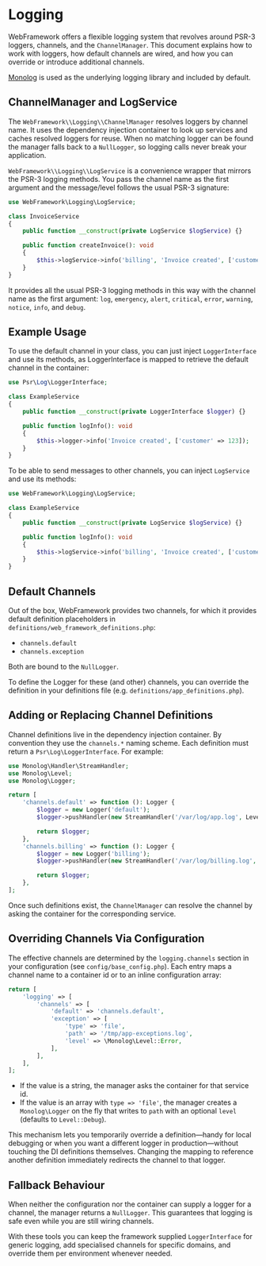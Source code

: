 # Logging

WebFramework offers a flexible logging system that revolves around PSR-3 loggers, channels, and the `ChannelManager`. This document explains how to work with loggers, how default channels are wired, and how you can override or introduce additional channels.

[Monolog](https://github.com/Seldaek/monolog) is used as the underlying logging library and included by default.

## ChannelManager and LogService

The `WebFramework\\Logging\\ChannelManager` resolves loggers by channel name. It uses the dependency injection container to look up services and caches resolved loggers for reuse. When no matching logger can be found the manager falls back to a `NullLogger`, so logging calls never break your application.

`WebFramework\\Logging\\LogService` is a convenience wrapper that mirrors the PSR-3 logging methods. You pass the channel name as the first argument and the message/level follows the usual PSR-3 signature:

~~~php
use WebFramework\Logging\LogService;

class InvoiceService
{
    public function __construct(private LogService $logService) {}

    public function createInvoice(): void
    {
        $this->logService->info('billing', 'Invoice created', ['customer' => 123]);
    }
}
~~~

It provides all the usual PSR-3 logging methods in this way with the channel name as the first argument: `log`, `emergency`, `alert`, `critical`, `error`, `warning`, `notice`, `info`, and `debug`.

## Example Usage

To use the default channel in your class, you can just inject `LoggerInterface` and use its methods, as LoggerInterface is mapped to retrieve the default channel in the container:

~~~php
use Psr\Log\LoggerInterface;

class ExampleService
{
    public function __construct(private LoggerInterface $logger) {}

    public function logInfo(): void
    {
        $this->logger->info('Invoice created', ['customer' => 123]);
    }
}
~~~

To be able to send messages to other channels, you can inject `LogService` and use its methods:

~~~php
use WebFramework\Logging\LogService;

class ExampleService
{
    public function __construct(private LogService $logService) {}

    public function logInfo(): void
    {
        $this->logService->info('billing', 'Invoice created', ['customer' => 123]);
    }
}
~~~

## Default Channels

Out of the box, WebFramework provides two channels, for which it provides default definition placeholders in `definitions/web_framework_definitions.php`:

- `channels.default`
- `channels.exception`

Both are bound to the `NullLogger`.

To define the Logger for these (and other) channels, you can override the definition in your definitions file (e.g. `definitions/app_definitions.php`).

## Adding or Replacing Channel Definitions

Channel definitions live in the dependency injection container. By convention they use the `channels.*` naming scheme. Each definition must return a `Psr\Log\LoggerInterface`. For example:

```php
use Monolog\Handler\StreamHandler;
use Monolog\Level;
use Monolog\Logger;

return [
    'channels.default' => function (): Logger {
        $logger = new Logger('default');
        $logger->pushHandler(new StreamHandler('/var/log/app.log', Level::Info));

        return $logger;
    },
    'channels.billing' => function (): Logger {
        $logger = new Logger('billing');
        $logger->pushHandler(new StreamHandler('/var/log/billing.log', Level::Debug));

        return $logger;
    },
];
```

Once such definitions exist, the `ChannelManager` can resolve the channel by asking the container for the corresponding service.

## Overriding Channels Via Configuration

The effective channels are determined by the `logging.channels` section in your configuration (see `config/base_config.php`). Each entry maps a channel name to a container id or to an inline configuration array:

```php
return [
    'logging' => [
        'channels' => [
            'default' => 'channels.default',
            'exception' => [
                'type' => 'file',
                'path' => '/tmp/app-exceptions.log',
                'level' => \Monolog\Level::Error,
            ],
        ],
    ],
];
```

- If the value is a string, the manager asks the container for that service id.
- If the value is an array with `type => 'file'`, the manager creates a `Monolog\Logger` on the fly that writes to `path` with an optional `level` (defaults to `Level::Debug`).

This mechanism lets you temporarily override a definition—handy for local debugging or when you want a different logger in production—without touching the DI definitions themselves. Changing the mapping to reference another definition immediately redirects the channel to that logger.

## Fallback Behaviour

When neither the configuration nor the container can supply a logger for a channel, the manager returns a `NullLogger`. This guarantees that logging is safe even while you are still wiring channels.

With these tools you can keep the framework supplied `LoggerInterface` for generic logging, add specialised channels for specific domains, and override them per environment whenever needed.
